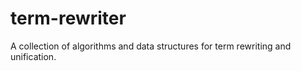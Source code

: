 # term-rewriter
A collection of algorithms and data structures for term rewriting and unification. 
